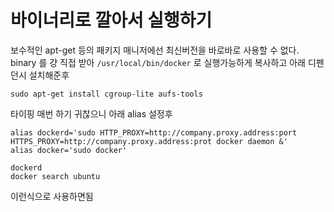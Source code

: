 # 바이너리로 깔아서 실행하기

보수적인 apt-get 등의 패키지 매니저에선 최신버전을 바로바로 사용할 수 없다.
binary 를 걍 직접 받아
`/usr/local/bin/docker` 로 실행가능하게 복사하고 아래 디펜던시 설치해준후
```
sudo apt-get install cgroup-lite aufs-tools
```

타이핑 매번 하기 귀찮으니 아래 alias 설정후
```
alias dockerd='sudo HTTP_PROXY=http://company.proxy.address:port HTTPS_PROXY=http://company.proxy.address:prot docker daemon &'
alias docker='sudo docker'
```

```
dockerd
docker search ubuntu
```

이런식으로 사용하면됨
